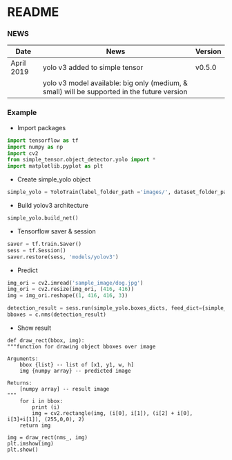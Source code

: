 # README #

### NEWS
| Date       |                                                         News                                                                     |     Version       |
| ---------- | -------------------------------------------------------------------------------------------------------------------------------- | ----------------- |
|April 2019 | yolo v3 added to simple tensor     |      v0.5.0       |
|           | yolo v3 model available: big only (medium, & small) will be supported in the future version ||


### Example
- Import packages
```python
import tensorflow as tf
import numpy as np
import cv2
from simple_tensor.object_detector.yolo import *
import matplotlib.pyplot as plt
```

- Create simple_yolo object
```python
simple_yolo = YoloTrain(label_folder_path ='images/', dataset_folder_path='labels/', num_of_class=80) 
```

- Build yolov3 architecture
```python
simple_yolo.build_net()
```

- Tensorflow saver & session
```python
saver = tf.train.Saver()
sess = tf.Session() 
saver.restore(sess, 'models/yolov3')
```

- Predict
```python
img_ori = cv2.imread('sample_image/dog.jpg')
img_ori = cv2.resize(img_ori, (416, 416))
img = img_ori.reshape((1, 416, 416, 3))

detection_result = sess.run(simple_yolo.boxes_dicts, feed_dict={simple_yolo.input_placeholder: img})
bboxes = c.nms(detection_result)
```

- Show result
```pyrhon
def draw_rect(bbox, img):
"""function for drawing object bboxes over image

Arguments:
    bbox {list} -- list of [x1, y1, w, h]
    img {numpy array} -- predicted image

Returns:
    [numpy array] -- result image
"""
    for i in bbox:
        print (i)
        img = cv2.rectangle(img, (i[0], i[1]), (i[2] + i[0], i[3]+i[1]), (255,0,0), 2)
    return img

img = draw_rect(nms_, img)
plt.imshow(img)
plt.show()
```









